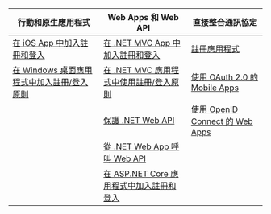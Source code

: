| 行動和原生應用程式 | Web Apps 和 Web API | 直接整合通訊協定 |
| ----------------------- | ------------------------------- | --------------------- |
| [在 iOS App 中加入註冊和登入](active-directory-b2c-devquickstarts-ios.md) | [在 .NET MVC App 中加入註冊和登入](active-directory-b2c-devquickstarts-web-dotnet.md) | [註冊應用程式](active-directory-b2c-app-registration.md) |
| [在 Windows 桌面應用程式中加入註冊/登入原則](active-directory-b2c-devquickstarts-native-dotnet.md) | [在 .NET MVC 應用程式中使用註冊/登入原則](active-directory-b2c-devquickstarts-web-dotnet-susi.md) | [使用 OAuth 2.0 的 Mobile Apps](active-directory-b2c-reference-oauth-code.md) |
| | [保護 .NET Web API](active-directory-b2c-devquickstarts-api-dotnet.md) | [使用 OpenID Connect 的 Web Apps](active-directory-b2c-reference-oidc.md) |
| | [從 .NET Web App 呼叫 Web API](active-directory-b2c-devquickstarts-web-api-dotnet.md) | |
| | [在 ASP.NET Core 應用程式中加入註冊和登入](https://github.com/azure-samples/active-directory-dotnet-webapp-openidconnect-aspnetcore-b2c) | |

<!---HONumber=AcomDC_0727_2016-->